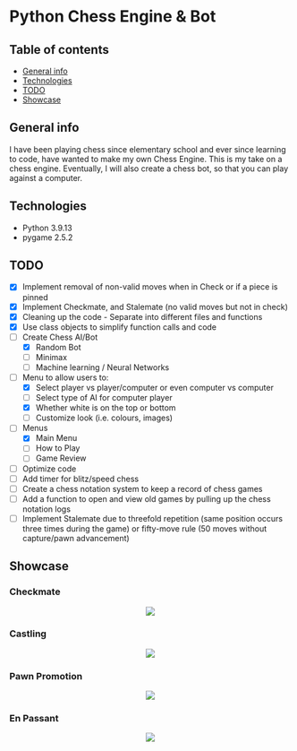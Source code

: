 # Python Chess Engine & Bot

## Table of contents
* [General info](#general-info)
* [Technologies](#technologies)
* [TODO](#todo)
* [Showcase](#showcase)

## General info
I have been playing chess since elementary school and ever since learning to code, have wanted to make my own Chess Engine. This is my take on a chess engine. Eventually, I will also create a chess bot, so that you can play against a computer.

## Technologies
* Python 3.9.13
* pygame 2.5.2

## TODO
- [X] Implement removal of non-valid moves when in Check or if a piece is pinned
- [X] Implement Checkmate, and Stalemate (no valid moves but not in check)
- [X] Cleaning up the code - Separate into different files and functions
- [X] Use class objects to simplify function calls and code
- [ ] Create Chess AI/Bot
  - [X] Random Bot
  - [ ] Minimax
  - [ ] Machine learning / Neural Networks
- [ ] Menu to allow users to:
  - [X] Select player vs player/computer or even computer vs computer
  - [ ] Select type of AI for computer player
  - [X] Whether white is on the top or bottom
  - [ ] Customize look (i.e. colours, images)
- [ ] Menus
  - [X] Main Menu
  - [ ] How to Play
  - [ ] Game Review
- [ ] Optimize code
- [ ] Add timer for blitz/speed chess
- [ ] Create a chess notation system to keep a record of chess games
- [ ] Add a function to open and view old games by pulling up the chess notation logs
- [ ] Implement Stalemate due to threefold repetition (same position occurs three times during the game) or fifty-move rule (50 moves without capture/pawn advancement)

## Showcase
### Checkmate
<p align="center">
  <img src="../main/Screenshots/Chess - Checkmate.gif">
</p>

### Castling
<p align="center">
  <img src="../main/Screenshots/Chess - Castling.gif">
</p>

### Pawn Promotion
<p align="center">
  <img src="../main/Screenshots/Chess - Pawn Promotion.gif">
</p>

### En Passant
<p align="center">
  <img src="../main/Screenshots/Chess - En Passant.gif">
</p>
